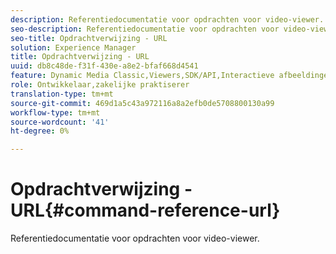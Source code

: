 ```yaml
---
description: Referentiedocumentatie voor opdrachten voor video-viewer.
seo-description: Referentiedocumentatie voor opdrachten voor video-viewer.
seo-title: Opdrachtverwijzing - URL
solution: Experience Manager
title: Opdrachtverwijzing - URL
uuid: db8c48de-f31f-430e-a8e2-bfaf668d4541
feature: Dynamic Media Classic,Viewers,SDK/API,Interactieve afbeeldingen
role: Ontwikkelaar,zakelijke praktiserer
translation-type: tm+mt
source-git-commit: 469d1a5c43a972116a8a2efb0de5708800130a99
workflow-type: tm+mt
source-wordcount: '41'
ht-degree: 0%

---
```



# Opdrachtverwijzing - URL{#command-reference-url}

Referentiedocumentatie voor opdrachten voor video-viewer.

